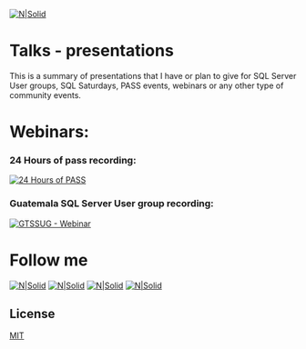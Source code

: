 [![N|Solid](http://dbamastery.com/wp-content/uploads/2019/01/cropped-Screen-Shot-2019-01-15-at-9.06.49-PM-1-1.png)](http://dbamastery.com/)

# Talks - presentations
This is a summary of presentations that I have or plan to give for SQL Server User groups, SQL Saturdays, PASS events, webinars or any other type of community events.

# Webinars:

### 24 Hours of pass recording:  
[![24 Hours of PASS](https://img.youtube.com/vi/Nv3G-XhPvi4/hqdefault.jpg)](https://youtu.be/Nv3G-XhPvi4 "24 Hours of PASS - Carlos Robles")

### Guatemala SQL Server User group recording:
[![GTSSUG - Webinar](https://img.youtube.com/vi/rjxMsaS8tSs/hqdefault.jpg)](https://youtu.be/rjxMsaS8tSs "GTSSUG - Webinar")

# Follow me
[![N|Solid](http://dbamastery.com/wp-content/uploads/2018/08/if_twitter_circle_color_107170.png)](https://twitter.com/dbamastery) [![N|Solid](http://dbamastery.com/wp-content/uploads/2018/08/if_github_circle_black_107161.png)](https://github.com/dbamaster) [![N|Solid](http://dbamastery.com/wp-content/uploads/2018/08/if_linkedin_circle_color_107178.png)](https://www.linkedin.com/in/croblesdba/) [![N|Solid](http://dbamastery.com/wp-content/uploads/2018/08/if_browser_1055104.png)](http://dbamastery.com/)

## License
[MIT](/LICENSE.md)

[blog]: <http://dbamastery.com/>

